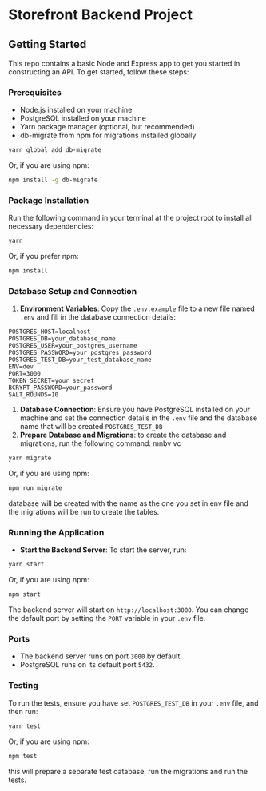 
# Storefront Backend Project

## Getting Started

This repo contains a basic Node and Express app to get you started in constructing an API. To get started, follow these steps:

### Prerequisites

- Node.js installed on your machine
- PostgreSQL installed on your machine
- Yarn package manager (optional, but recommended)
- db-migrate from npm for migrations installed globally

```bash
yarn global add db-migrate
```

Or, if you are using npm:

```bash
npm install -g db-migrate
```




### Package Installation

Run the following command in your terminal at the project root to install all necessary dependencies:

```bash
yarn
```

Or, if you prefer npm:

```bash
npm install
```

### Database Setup and Connection



1. **Environment Variables**: Copy the `.env.example` file to a new file named `.env` and fill in the database connection details:

```plaintext
POSTGRES_HOST=localhost
POSTGRES_DB=your_database_name
POSTGRES_USER=your_postgres_username
POSTGRES_PASSWORD=your_postgres_password
POSTGRES_TEST_DB=your_test_database_name
ENV=dev
PORT=3000
TOKEN_SECRET=your_secret
BCRYPT_PASSWORD=your_password
SALT_ROUNDS=10
```
1. **Database Connection**: Ensure you have PostgreSQL installed on your machine and set the connection details in the `.env` file and the database name that will be created `POSTGRES_TEST_DB`
2. **Prepare Database and Migrations**: to create the database and migrations, run the following command:
mnbv vc 
```bash
yarn migrate
```

Or, if you are using npm:

```bash
npm run migrate
```


database will be created with the name as the one you set in env file and the migrations will be run to create the tables.


### Running the Application

- **Start the Backend Server**: To start the server, run:

```bash
yarn start
```

Or, if you are using npm:

```bash
npm start
```

The backend server will start on `http://localhost:3000`. You can change the default port by setting the `PORT` variable in your `.env` file.

### Ports

- The backend server runs on port `3000` by default.
- PostgreSQL runs on its default port `5432`.

### Testing

To run the tests, ensure you have set `POSTGRES_TEST_DB` in your `.env` file, and then run:

```bash
yarn test
```

Or, if you are using npm:

```bash
npm test
```

this will prepare a separate test database, run the migrations and run the tests.

